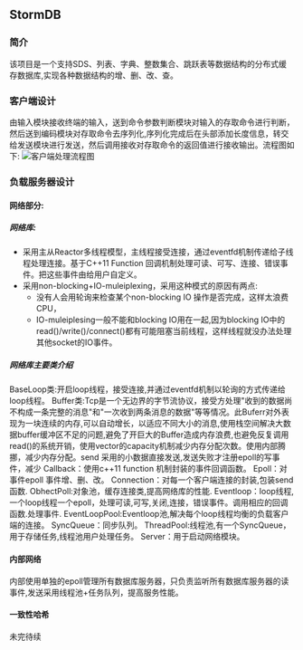 ## StormDB
### 简介
该项目是一个支持SDS、列表、字典、整数集合、跳跃表等数据结构的分布式缓存数据库,实现各种数据结构的增、删、改、查。
### 客户端设计
由输入模块接收终端的输入，送到命令参数判断模块对输入的存取命令进行判断，然后送到编码模块对存取命令去序列化,序列化完成后在头部添加长度信息，转交给发送模块进行发送，然后调用接收对存取命令的返回值进行接收输出。流程图如下:
![客户端处理流程图](..Design/Image/Client.png)
### 负载服务器设计
#### 网络部分:
##### 网络库:
* 采用主从Reactor多线程模型，主线程接受连接，通过eventfd机制传递给子线程处理连接。基于C++11 Function 回调机制处理可读、可写、连接、错误事件。把这些事件由给用户自定义。
* 采用non-blocking+IO-muleiplexing，采用这种模式的原因有两点:
    * 没有人会用轮询来检查某个non-blocking IO 操作是否完成，这样太浪费CPU，
    * IO-muleiplesing一般不能和blocking IO用在一起,因为blocking IO中的read()/write()/connect()都有可能阻塞当前线程，这样线程就没办法处理其他socket的IO事件。
##### 网络库主要类介绍
BaseLoop类:开启loop线程，接受连接,并通过eventfd机制以轮询的方式传递给loop线程。
Buffer类:Tcp是一个无边界的字节流协议，接受方处理"收到的数据尚不构成一条完整的消息"和"一次收到两条消息的数据"等等情况。此Buferr对外表现为一块连续的内存,可以自动增长，以适应不同大小的消息,使用栈空间解决大数据buffer缓冲区不足的问题,避免了开巨大的Buffer造成内存浪费,也避免反复调用read()的系统开销，使用vector的capacity机制减少内存分配次数。使用内部腾挪，减少内存分配。send 采用的小数据直接发送,发送失败才注册epoll的写事件，减少
Callback：使用c++11 function 机制封装的事件回调函数。
Epoll：对事件epoll 事件增、删、改。
Connection：对每一个客户端连接的封装,包装send函数.
ObhectPoll:对象池，缓存连接类,提高网络库的性能.
Eventloop：loop线程,一个loop线程一个epoll，处理可读,可写,关闭,连接，错误事件。调用相应的回调函数.处理事件. 
EventLoopPool:Eventloop池,解决每个loop线程均衡的负载客户端的连接。
SyncQueue：同步队列。
ThreadPool:线程池,有一个SyncQueue，用于存储任务,线程池用户处理任务。
Server：用于启动网络模块。
#### 内部网络
内部使用单独的epoll管理所有数据库服务器，只负责监听所有数据库服务器的读事件,发送采用线程池+任务队列，提高服务性能。
#### 一致性哈希
未完待续












